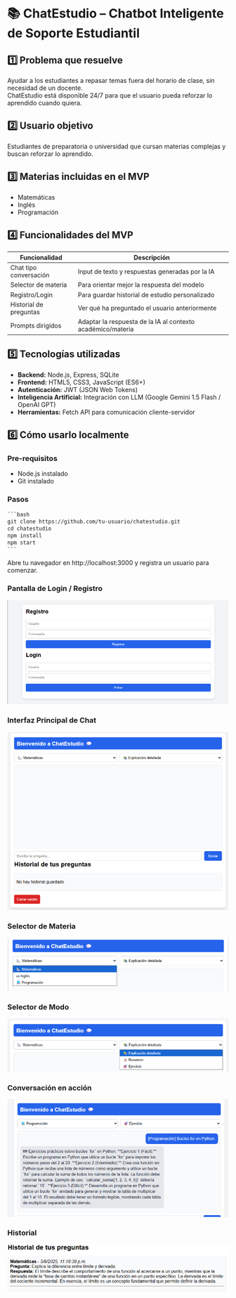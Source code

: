 # 📚 ChatEstudio – Chatbot Inteligente de Soporte Estudiantil

## 1️⃣ Problema que resuelve
Ayudar a los estudiantes a repasar temas fuera del horario de clase, sin necesidad de un docente.  
ChatEstudio está disponible 24/7 para que el usuario pueda reforzar lo aprendido cuando quiera.

## 2️⃣ Usuario objetivo
Estudiantes de preparatoria o universidad que cursan materias complejas y buscan reforzar lo aprendido.

## 3️⃣ Materias incluidas en el MVP
- Matemáticas  
- Inglés  
- Programación  

## 4️⃣ Funcionalidades del MVP
| Funcionalidad          | Descripción                                                 |
| ---------------------- | ----------------------------------------------------------- |
| Chat tipo conversación | Input de texto y respuestas generadas por la IA             |
| Selector de materia    | Para orientar mejor la respuesta del modelo                 |
| Registro/Login         | Para guardar historial de estudio personalizado             |
| Historial de preguntas | Ver qué ha preguntado el usuario anteriormente              |
| Prompts dirigidos      | Adaptar la respuesta de la IA al contexto académico/materia |

## 5️⃣ Tecnologías utilizadas
- **Backend:** Node.js, Express, SQLite  
- **Frontend:** HTML5, CSS3, JavaScript (ES6+)  
- **Autenticación:** JWT (JSON Web Tokens)  
- **Inteligencia Artificial:** Integración con LLM (Google Gemini 1.5 Flash / OpenAI GPT)  
- **Herramientas:** Fetch API para comunicación cliente-servidor  

## 6️⃣ Cómo usarlo localmente

### Pre-requisitos
- Node.js instalado  
- Git instalado  

### Pasos
    ```bash
    git clone https://github.com/tu-usuario/chatestudio.git
    cd chatestudio
    npm install
    npm start
    ```
Abre tu navegador en http://localhost:3000 y registra un usuario para comenzar.

### Pantalla de Login / Registro
![Pantalla de Login / Registro](./docs/1.png)

### Interfaz Principal de Chat
![Interfaz Principal de Chat](./docs/1.1.png)

### Selector de Materia
![Selector de Materia](./docs/2.1.png)

### Selector de Modo
![Selector de Modo](./docs/2.2.png)

### Conversación en acción
![Conversación en acción](./docs/3.png)

### Historial
![Historial](./docs/4.png)

